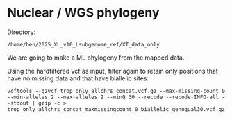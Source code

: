 # Nuclear / WGS phylogeny 

Directory:
```
/home/ben/2025_XL_v10_Lsubgenome_ref/XT_data_only
```

We are going to make a ML phylogeny from the mapped data.

Using the hardfiltered vcf as input, filter again to retain only positions that have no missing data and that have biallelic sites:
```
vcftools --gzvcf trop_only_allchrs_concat.vcf.gz --max-missing-count 0 --min-alleles 2 --max-alleles 2 --minQ 30 --recode --recode-INFO-all --stdout | gzip -c > trop_only_allchrs_concat_maxmissingcount_0_biallelic_genoqual30.vcf.gz
```
